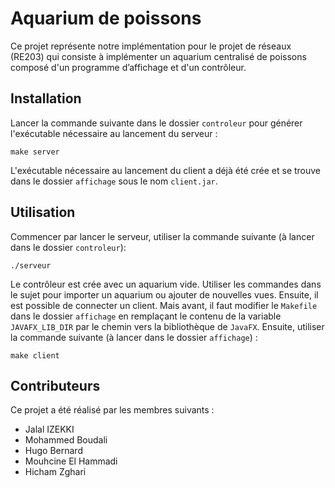 # Aquarium de poissons

Ce projet représente notre implémentation pour le projet de réseaux (RE203) qui consiste à implémenter un aquarium centralisé de poissons composé d'un programme d’affichage et d'un contrôleur.

## Installation

Lancer la commande suivante dans le dossier `controleur` pour générer l'exécutable nécessaire au lancement du serveur :

```shell
make server
```

L'exécutable nécessaire au lancement du client a déjà été crée et se trouve dans le dossier `affichage` sous le nom `client.jar`.

## Utilisation
Commencer par lancer le serveur, utiliser la commande suivante (à lancer dans le dossier `controleur`):
```shell
./serveur
```
Le contrôleur est crée avec un aquarium vide. Utiliser les commandes dans le sujet pour importer un aquarium ou ajouter de nouvelles vues. Ensuite, il est possible de connecter un client. Mais avant, il faut modifier le `Makefile` dans le dossier `affichage` en remplaçant le contenu de la variable `JAVAFX_LIB_DIR` par le chemin vers la bibliothèque de `JavaFX`. Ensuite, utiliser la commande suivante (à lancer dans le dossier `affichage`) :
```shell
make client
```

## Contributeurs
Ce projet a été réalisé par les membres suivants :
- Jalal IZEKKI
- Mohammed Boudali
- Hugo Bernard
- Mouhcine El Hammadi
- Hicham Zghari
